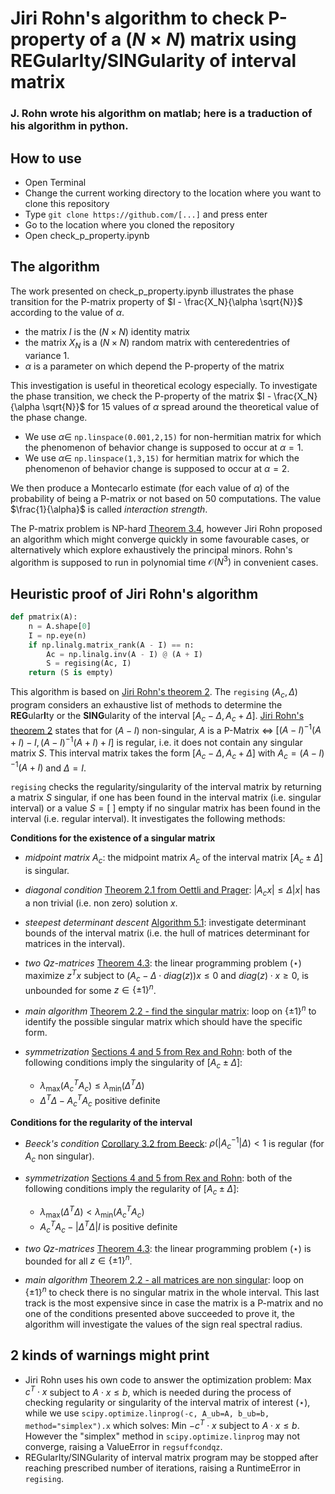 # Jiri Rohn's algorithm to check P-property of a $(N \times N)$ matrix using **REG**ular**I**ty/**SING**ularity of interval matrix
### J. Rohn wrote his algorithm on matlab; here is a traduction of his algorithm in python.

## How to use
- Open Terminal
- Change the current working directory to the location where you want to clone this repository
- Type `git clone https://github.com/[...]` and press enter
- Go to the location where you cloned the repository
- Open check_p_property.ipynb

## The algorithm

The work presented on check_p_property.ipynb illustrates the phase transition for the P-matrix property of $I - \frac{X_N}{\alpha \sqrt{N}}$ according to the value of $\alpha$. 

- the matrix $I$ is the $(N \times N)$ identity matrix
- the matrix $X_N$ is a $(N \times N)$ random matrix with centeredentries of variance 1.
- $\alpha$ is a parameter on which depend the P-property of the matrix

This investigation is useful in theoretical ecology especially. To investigate the phase transition, we check the P-property of the matrix $I - \frac{X_N}{\alpha \sqrt{N}}$ for 15 values of $\alpha$ spread around the theoretical value of the phase change. 
- We use $\alpha \in$ `np.linspace(0.001,2,15)` for non-hermitian matrix for which the phenomenon of behavior change is supposed to occur at $\alpha = 1$. 
- We use $\alpha \in$ `np.linspace(1,3,15)` for hermitian matrix for which the phenomenon of behavior change is supposed to occur at $\alpha = 2$.

We then produce a Montecarlo estimate (for each value of $\alpha$) of the probability of being a P-matrix or not based on 50 computations. The value $\frac{1}{\alpha}$ is called *interaction strength*.

The P-matrix problem is NP-hard [Theorem 3.4](https://doi.org/10.1137/0617062), however Jiri Rohn proposed an algorithm which might converge quickly in some favourable cases, or alternatively which explore exhaustively the principal minors. Rohn's algorithm is supposed to run in polynomial time $\mathcal O (N^3)$ in convenient cases.

## Heuristic proof of Jiri Rohn's algorithm

```python 
def pmatrix(A):
    n = A.shape[0]
    I = np.eye(n)
    if np.linalg.matrix_rank(A - I) == n:
        Ac = np.linalg.inv(A - I) @ (A + I)
        S = regising(Ac, I)
    return (S is empty)
```

This algorithm is based on [Jiri Rohn's theorem 2](http://dx.doi.org/10.1007/s11590-011-0318-y). The `regising` ($A_c, \Delta$) program considers an exhaustive list of methods to determine the **REG**ular**I**ty or the **SING**ularity of the interval $[A_c - \Delta, A_c + \Delta]$. [Jiri Rohn's theorem 2](http://dx.doi.org/10.1007/s11590-011-0318-y) states that for $(A - I)$ non-singular, $A$ is a P-Matrix $\iff$ $[ (A-I)^{-1} (A + I) - I, (A-I)^{-1} (A + I) + I ]$ is regular, i.e. it does not contain any singular matrix $S$. This interval matrix takes the form $[A_c - \Delta,A_c + \Delta]$ with $A_c = (A-I)^{-1} (A + I)$ and $\Delta = I$.

`regising` checks the regularity/singularity of the interval matrix by returning a matrix $S$ singular, if one has been found in the interval matrix (i.e. singular interval) or a value $S = [ \ ]$ empty if no singular matrix has been found in the interval (i.e. regular interval). It investigates the following methods:

**Conditions for the existence of a singular matrix**

- *midpoint matrix $A_c$*:
    the midpoint matrix $A_c$ of the interval matrix $[A_c \pm \Delta]$ is singular.
    
- *diagonal condition* [Theorem 2.1 from Oettli and Prager](https://doi.org/10.1137/S0895479896310743):
    $|A_c x| \leq \Delta |x|$ has a non trivial (i.e. non zero) solution $x$.
    
- *steepest determinant descent* [Algorithm 5.1](https://doi.org/10.1016/0024-3795(89)90004-9):
    investigate determinant bounds of the interval matrix (i.e. the hull of matrices determinant for matrices in the interval).
    
- *two Qz-matrices* [Theorem 4.3](https://doi.org/10.1137/S0895479896313978):
    the linear programming problem ($\star$) maximize $z^T x$ subject to $(A_c - \Delta \cdot diag(z)) x \leq 0$ and $diag(z) \cdot x \geq 0$, is unbounded for some $z \in \{ \pm 1 \}^n$.
    
- *main algorithm* [Theorem 2.2 - find the singular matrix](https://doi.org/10.1137/0614007):
    loop on $\{ \pm 1 \}^n$ to identify the possible singular matrix which should have the specific form.
    
- *symmetrization* [Sections 4 and 5 from Rex and Rohn](https://doi.org/10.1137/S0895479896310743):
    both of the following conditions imply the singularity of $[A_c \pm \Delta]$:
    - $\lambda_{\max}({A_c}^T A_c) \leq \lambda_{\min}(\Delta^T \Delta)$
    - $\Delta^T \Delta - {A_c}^T A_c$ positive definite

**Conditions for the regularity of the interval**

- *Beeck's condition* [Corollary 3.2 from Beeck](https://doi.org/10.1137/S0895479896310743):
    $\rho (|{A_c}^{-1}| \Delta) < 1$ is regular (for $A_c$ non singular).

- *symmetrization* [Sections 4 and 5 from Rex and Rohn](https://doi.org/10.1137/S0895479896310743):
    both of the following conditions imply the regularity of $[A_c \pm \Delta]$:
    - $\lambda_{\max}(\Delta^T \Delta) < \lambda_{\min}({A_c}^T A_c)$
    - ${A_c}^T A_c - | \Delta^T \Delta | I$ is positive definite

- *two Qz-matrices* [Theorem 4.3](https://doi.org/10.1137/S0895479896313978):
    the linear programming problem ($\star$) is bounded for all $z \in \{ \pm 1 \}^n$.  

- *main algorithm* [Theorem 2.2 - all matrices are non singular](https://doi.org/10.1137/0614007):
    loop on $\{ \pm 1 \}^n$ to check there is no singular matrix in the whole interval. This last track is the most expensive since in case the matrix is a P-matrix and no one of the conditions presented above succeeded to prove it, the algorithm will investigate the values of the sign real spectral radius.


## 2 kinds of warnings might print

- Jiri Rohn uses his own code to answer the optimization problem: Max $c^T \cdot x$ subject to $A \cdot x \leq b$, which is needed during the process of checking regularity or singularity of the interval matrix of interest ($\star$), while we use `scipy.optimize.linprog(-c, A_ub=A, b_ub=b, method="simplex").x` which solves: Min $-c^T \cdot x$ subject to $A \cdot x \leq b$. However the "simplex" method in `scipy.optimize.linprog` may not converge, raising a ValueError in `regsuffcondqz`.
- REGularIty/SINGularity of interval matrix program may be stopped after reaching prescribed number of iterations, raising a RuntimeError in `regising`.